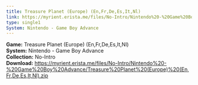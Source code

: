 ```yaml
---
title: Treasure Planet (Europe) (En,Fr,De,Es,It,Nl)
link: https://myrient.erista.me/files/No-Intro/Nintendo%20-%20Game%20Boy%20Advance/Treasure%20Planet%20(Europe)%20(En,Fr,De,Es,It,Nl).zip
type: single1
System: Nintendo - Game Boy Advance
---
```

<b>Game:</b> Treasure Planet (Europe) (En,Fr,De,Es,It,Nl)<br>
<b>System:</b> Nintendo - Game Boy Advance<br>
<b>Collection:</b> No-Intro<br>
<b>Download:</b> https://myrient.erista.me/files/No-Intro/Nintendo%20-%20Game%20Boy%20Advance/Treasure%20Planet%20(Europe)%20(En,Fr,De,Es,It,Nl).zip